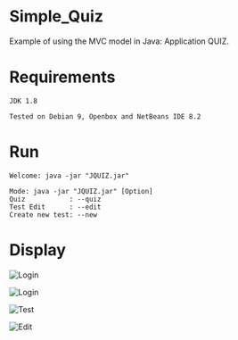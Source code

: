 # Simple_Quiz

Example of using the MVC model in Java: Application QUIZ.

# Requirements

	JDK 1.8

	Tested on Debian 9, Openbox and NetBeans IDE 8.2

# Run
	
	Welcome: java -jar "JQUIZ.jar"

	Mode: java -jar "JQUIZ.jar" [Option]
	Quiz           : --quiz
	Test Edit      : --edit
	Create new test: --new

# Display
![Login](https://github.com/jpenrici/Simple_Quiz/blob/master/display/display_welcome.png)

![Login](https://github.com/jpenrici/Simple_Quiz/blob/master/display/display_login.png)

![Test](https://github.com/jpenrici/Simple_Quiz/blob/master/display/display_quiz_1.png)

![Edit](https://github.com/jpenrici/Simple_Quiz/blob/master/display/display_edit_1.png)
